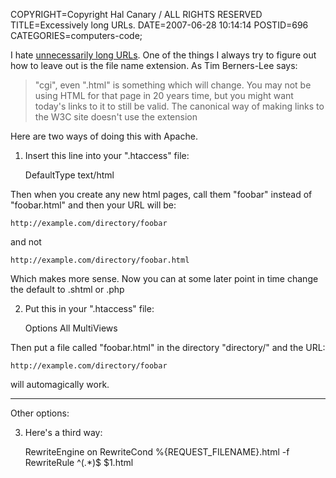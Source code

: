 COPYRIGHT=Copyright Hal Canary / ALL RIGHTS RESERVED
TITLE=Excessively long URLs.
DATE=2007-06-28 10:14:14
POSTID=696
CATEGORIES=computers-code;

I hate [unnecessarily long URLs](http://www.w3.org/Provider/Style/URI). One of the things I always try to figure out how to leave out is the file name extension. As Tim Berners-Lee says:

> "cgi", even ".html" is something which will change. You may not be using HTML for that page in 20 years time, but you might want today's links to it to still be valid. The canonical way of making links to the W3C site doesn't use the extension

Here are two ways of doing this with Apache.

1) Insert this line into your ".htaccess" file:

    DefaultType text/html

Then when you create any new html pages, call them "foobar" instead of "foobar.html" and then your URL will be:

    http://example.com/directory/foobar

and not

    http://example.com/directory/foobar.html

Which makes more sense. Now you can at some later point in time change the default to .shtml or .php

2) Put this in your ".htaccess" file:

    Options All MultiViews

Then put a file called "foobar.html" in the directory "directory/" and the URL:

    http://example.com/directory/foobar

will automagically work.

* * *

Other options:

3) Here's a third way:

    RewriteEngine on
    RewriteCond %{REQUEST_FILENAME}.html  -f
    RewriteRule ^(.*)$           $1.html
